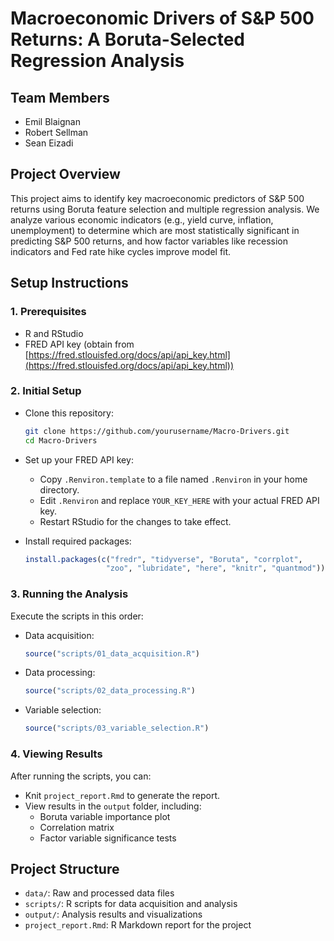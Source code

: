 # Macroeconomic Drivers of S&P 500 Returns: A Boruta-Selected Regression Analysis

## Team Members

* Emil Blaignan
* Robert Sellman
* Sean Eizadi

## Project Overview
This project aims to identify key macroeconomic predictors of S&P 500 returns using Boruta feature selection and multiple regression analysis. We analyze various economic indicators (e.g., yield curve, inflation, unemployment) to determine which are most statistically significant in predicting S&P 500 returns, and how factor variables like recession indicators and Fed rate hike cycles improve model fit.

## Setup Instructions

### 1. Prerequisites

* R and RStudio
* FRED API key (obtain from [https://fred.stlouisfed.org/docs/api/api_key.html](https://fred.stlouisfed.org/docs/api/api_key.html))

### 2. Initial Setup

* Clone this repository:
    ```bash
    git clone https://github.com/yourusername/Macro-Drivers.git
    cd Macro-Drivers
    ```
* Set up your FRED API key:
    * Copy `.Renviron.template` to a file named `.Renviron` in your home directory.
    * Edit `.Renviron` and replace `YOUR_KEY_HERE` with your actual FRED API key.
    * Restart RStudio for the changes to take effect.

* Install required packages:
    ```r
    install.packages(c("fredr", "tidyverse", "Boruta", "corrplot", 
                      "zoo", "lubridate", "here", "knitr", "quantmod"))
    ```

### 3. Running the Analysis
Execute the scripts in this order:

* Data acquisition:
    ```r
    source("scripts/01_data_acquisition.R")
    ```
* Data processing:
    ```r
    source("scripts/02_data_processing.R")
    ```
* Variable selection:
    ```r
    source("scripts/03_variable_selection.R")
    ```

### 4. Viewing Results
After running the scripts, you can:

* Knit `project_report.Rmd` to generate the report.
* View results in the `output` folder, including:
    * Boruta variable importance plot
    * Correlation matrix
    * Factor variable significance tests

## Project Structure

* `data/`: Raw and processed data files
* `scripts/`: R scripts for data acquisition and analysis
* `output/`: Analysis results and visualizations
* `project_report.Rmd`: R Markdown report for the project

